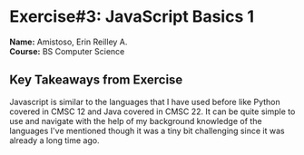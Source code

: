 # **Exercise#3: JavaScript Basics 1**
**Name:** Amistoso, Erin Reilley A. <br/>
**Course:** BS Computer Science <br/>


## **Key Takeaways from Exercise** 
Javascript is similar to the languages that I have used before like Python covered in CMSC 12 and Java covered in CMSC 22. 
It can be quite simple to use and navigate with the help of my background knowledge of the languages I've mentioned 
though it was a tiny bit challenging since it was already a long time ago. 
<br/>